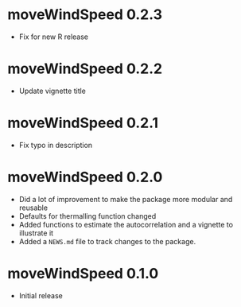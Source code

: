 # moveWindSpeed 0.2.3

* Fix for new R release

# moveWindSpeed 0.2.2

* Update vignette title

# moveWindSpeed 0.2.1

* Fix typo in description

# moveWindSpeed 0.2.0

* Did a lot of improvement to make the package more modular and reusable
* Defaults for thermalling function changed
* Added functions to estimate the autocorrelation and a vignette to illustrate it
* Added a `NEWS.md` file to track changes to the package.

# moveWindSpeed 0.1.0

* Initial release

